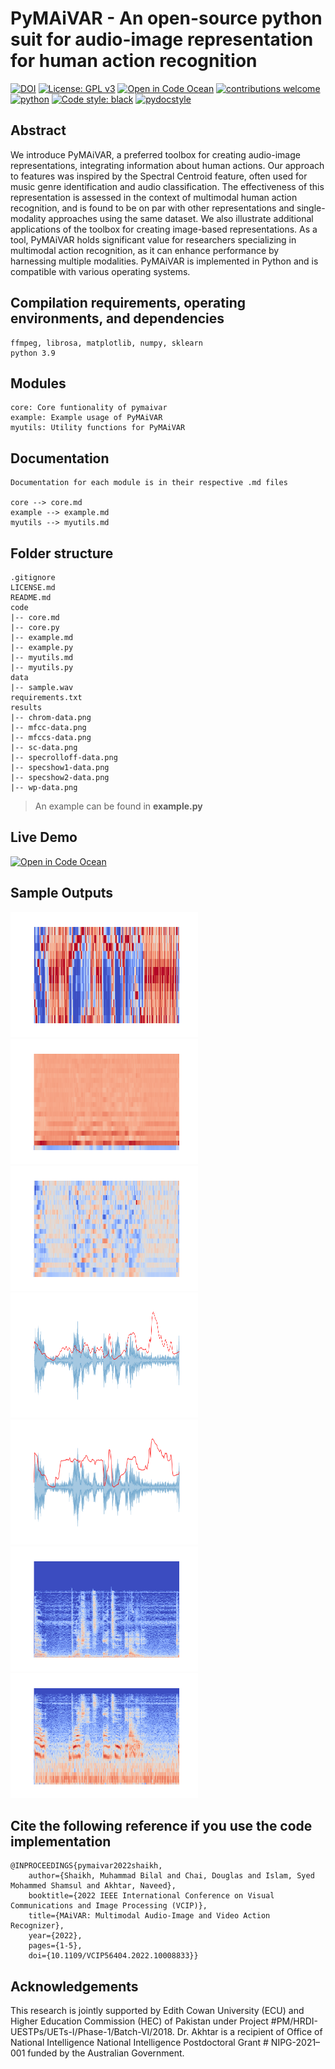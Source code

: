 # PyMAiVAR -  An open-source python suit for audio-image representation for human action recognition

[![DOI](https://zenodo.org/badge/635218473.svg)](https://zenodo.org/badge/latestdoi/635218473)
[![License: GPL v3](https://img.shields.io/badge/License-GPLv3-blue.svg)](https://www.gnu.org/licenses/gpl-3.0)
[![Open in Code Ocean](https://codeocean.com/codeocean-assets/badge/open-in-code-ocean.svg)](https://codeocean.com/capsule/6797263/tree)
[![contributions welcome](https://img.shields.io/badge/contributions-welcome-brightgreen.svg?style=flat)](https://github.com/mbilalshaikh/pymaivar/issues)
[![python](https://img.shields.io/badge/Python-3.9-3776AB.svg?style=flat&logo=python&logoColor=white)](https://www.python.org)
[![Code style: black](https://img.shields.io/badge/code%20style-black-000000.svg)](https://github.com/psf/black)
[![pydocstyle](https://img.shields.io/badge/pydocstyle-enabled-AD4CD3)](http://www.pydocstyle.org/en/stable/)


## Abstract

We introduce PyMAiVAR, a preferred toolbox for creating audio-image representations, integrating information about human actions. Our approach to features was inspired by the Spectral Centroid feature, often used for music genre identification and audio classification. The effectiveness of this representation is assessed in the context of multimodal human action recognition, and is found to be on par with other representations and single-modality approaches using the same dataset. We also illustrate additional applications of the toolbox for creating image-based representations. As a tool, PyMAiVAR holds significant value for researchers specializing in multimodal action recognition, as it can enhance performance by harnessing multiple modalities. PyMAiVAR is implemented in Python and is compatible with various operating systems.

## Compilation requirements, operating environments, and dependencies

	ffmpeg, librosa, matplotlib, numpy, sklearn
	python 3.9

## Modules

	core: Core funtionality of pymaivar
	example: Example usage of PyMAiVAR
	myutils: Utility functions for PyMAiVAR


## Documentation

	Documentation for each module is in their respective .md files

	core --> core.md
	example --> example.md
	myutils --> myutils.md
	
## Folder structure 
	.gitignore
	LICENSE.md
	README.md
	code
	|-- core.md
	|-- core.py
	|-- example.md
	|-- example.py
	|-- myutils.md
	|-- myutils.py
	data
	|-- sample.wav
	requirements.txt
	results
	|-- chrom-data.png
	|-- mfcc-data.png
	|-- mfccs-data.png
	|-- sc-data.png
	|-- specrolloff-data.png
	|-- specshow1-data.png
	|-- specshow2-data.png
	|-- wp-data.png

> An example can be found in **example.py**

## Live Demo
	
[![Open in Code Ocean](https://codeocean.com/codeocean-assets/badge/open-in-code-ocean.svg)](https://codeocean.com/capsule/6797263/tree)


## Sample Outputs
<img src="results/chrom-data.png"  width="300" height="200">  
<img src="results/mfcc-data.png"  width="300" height="200">  
<img src="results/mfccs-data.png"  width="300" height="200">  
<img src="results/sc-data.png"  width="300" height="200">  
<img src="results/specrolloff-data.png"  width="300" height="200">  
<img src="results/specshow1-data.png"  width="300" height="200">  
<img src="results/specshow2-data.png"  width="300" height="200">  


## Cite the following reference if you use the code implementation

	@INPROCEEDINGS{pymaivar2022shaikh,
  		author={Shaikh, Muhammad Bilal and Chai, Douglas and Islam, Syed Mohammed Shamsul and Akhtar, Naveed},
  		booktitle={2022 IEEE International Conference on Visual Communications and Image Processing (VCIP)}, 
  		title={MAiVAR: Multimodal Audio-Image and Video Action Recognizer}, 
  		year={2022},
  		pages={1-5},
  		doi={10.1109/VCIP56404.2022.10008833}}


## Acknowledgements
This research is jointly supported by Edith Cowan University (ECU) and Higher Education Commission (HEC) of Pakistan under Project #PM/HRDI-UESTPs/UETs-I/Phase-1/Batch-VI/2018. Dr. Akhtar is a recipient of Office of National Intelligence National Intelligence Postdoctoral Grant # NIPG-2021–001 funded by the Australian Government.



